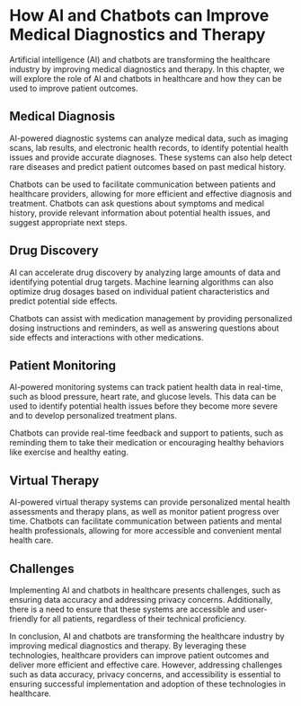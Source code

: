How AI and Chatbots can Improve Medical Diagnostics and Therapy
=====================================================================================================================

Artificial intelligence (AI) and chatbots are transforming the healthcare industry by improving medical diagnostics and therapy. In this chapter, we will explore the role of AI and chatbots in healthcare and how they can be used to improve patient outcomes.

Medical Diagnosis
-----------------

AI-powered diagnostic systems can analyze medical data, such as imaging scans, lab results, and electronic health records, to identify potential health issues and provide accurate diagnoses. These systems can also help detect rare diseases and predict patient outcomes based on past medical history.

Chatbots can be used to facilitate communication between patients and healthcare providers, allowing for more efficient and effective diagnosis and treatment. Chatbots can ask questions about symptoms and medical history, provide relevant information about potential health issues, and suggest appropriate next steps.

Drug Discovery
--------------

AI can accelerate drug discovery by analyzing large amounts of data and identifying potential drug targets. Machine learning algorithms can also optimize drug dosages based on individual patient characteristics and predict potential side effects.

Chatbots can assist with medication management by providing personalized dosing instructions and reminders, as well as answering questions about side effects and interactions with other medications.

Patient Monitoring
------------------

AI-powered monitoring systems can track patient health data in real-time, such as blood pressure, heart rate, and glucose levels. This data can be used to identify potential health issues before they become more severe and to develop personalized treatment plans.

Chatbots can provide real-time feedback and support to patients, such as reminding them to take their medication or encouraging healthy behaviors like exercise and healthy eating.

Virtual Therapy
---------------

AI-powered virtual therapy systems can provide personalized mental health assessments and therapy plans, as well as monitor patient progress over time. Chatbots can facilitate communication between patients and mental health professionals, allowing for more accessible and convenient mental health care.

Challenges
----------

Implementing AI and chatbots in healthcare presents challenges, such as ensuring data accuracy and addressing privacy concerns. Additionally, there is a need to ensure that these systems are accessible and user-friendly for all patients, regardless of their technical proficiency.

In conclusion, AI and chatbots are transforming the healthcare industry by improving medical diagnostics and therapy. By leveraging these technologies, healthcare providers can improve patient outcomes and deliver more efficient and effective care. However, addressing challenges such as data accuracy, privacy concerns, and accessibility is essential to ensuring successful implementation and adoption of these technologies in healthcare.
